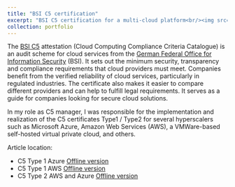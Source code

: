 ```yaml
---
title: "BSI C5 certification"
excerpt: "BSI C5 certification for a multi-cloud platform<br/><img src='/images/bsi_logo.svg'>"
collection: portfolio
---
```


The [BSI C5](https://www.bsi.bund.de/EN/Themen/Unternehmen-und-Organisationen/Informationen-und-Empfehlungen/Empfehlungen-nach-Angriffszielen/Cloud-Computing/Kriterienkatalog-C5/kriterienkatalog-c5_node.html) attestation (Cloud Computing Compliance Criteria Catalogue) is an audit scheme for cloud services from the [German Federal Office for Information Security](https://www.bsi.bund.de/EN/Home/home_node.html) (BSI). It sets out the minimum security, transparency and compliance requirements that cloud providers must meet. Companies benefit from the verified reliability of cloud services, particularly in regulated industries. The certificate also makes it easier to compare different providers and can help to fulfill legal requirements. It serves as a guide for companies looking for secure cloud solutions.

In my role as C5 manager, I was responsible for the implementation and realization of the C5 certificates Type1 / Type2 for several hyperscalers such as Microsoft Azure, Amazon Web Services (AWS), a VMWare-based self-hosted virtual private cloud, and others.

Article location:
- C5 Type 1 Azure [Offline version](/files/bsi_c5_type1_azure.pdf)
- C5 Type 1 AWS [Offline version](/files/bsi_c5_type1_aws.pdf)
- C5 Type 2 AWS and Azure [Offline version](/files/bsi_c5_type2_aws_azure.pdf)
